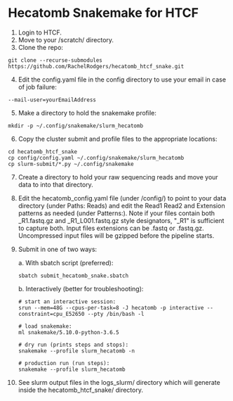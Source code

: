 # Hecatomb Snakemake for HTCF

1. Login to HTCF.
2. Move to your /scratch/ directory.
3. Clone the repo:
```
git clone --recurse-submodules https://github.com/RachelRodgers/hecatomb_htcf_snake.git
```
4. Edit the config.yaml file in the config directory to use your email in case of job failure:
```
--mail-user=yourEmailAddress
```
5. Make a directory to hold the snakemake profile:
```
mkdir -p ~/.config/snakemake/slurm_hecatomb
```
6. Copy the cluster submit and profile files to the appropriate locations:
```
cd hecatomb_htcf_snake
cp config/config.yaml ~/.config/snakemake/slurm_hecatomb
cp slurm-submit/*.py ~/.config/snakemake
```
7. Create a directory to hold your raw sequencing reads and move your data to into that directory.
8. Edit the hecatomb_config.yaml file (under /config/) to point to your data directory (under Paths: Reads) and edit the Read1 Read2 and Extension patterns as needed (under Patterns:). Note if your files contain both \_R1.fastq.gz and \_R1_L001.fastq.gz style designators, "\_R1" is sufficient to capture both.  Input files extensions can be .fastq or .fastq.gz.  Uncompressed input files will be gzipped before the pipeline starts.
9. Submit in one of two ways:
	
	a. With sbatch script (preferred):
	```
	sbatch submit_hecatomb_snake.sbatch
	```
	b. Interactively (better for troubleshooting):
	```
	# start an interactive session:
	srun --mem=48G --cpus-per-task=8 -J hecatomb -p interactive --constraint=cpu_E52650 --pty /bin/bash -l
	
	# load snakemake:
	ml snakemake/5.10.0-python-3.6.5
	
	# dry run (prints steps and stops):
	snakemake --profile slurm_hecatomb -n
	
	# production run (run steps):
	snakemake --profile slurm_hecatomb
	```
10. See slurm output files in the logs_slurm/ directory which will generate inside the hecatomb_htcf_snake/ directory.
